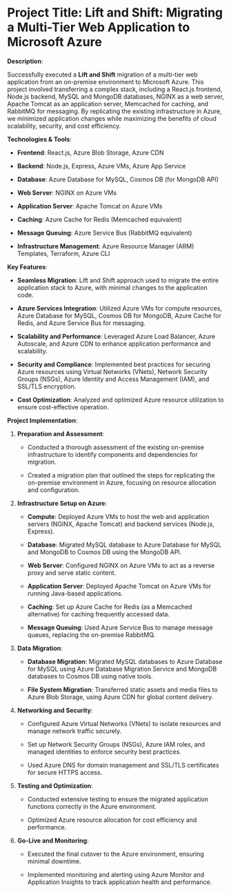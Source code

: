<h1>Project Title: Lift and Shift: Migrating a Multi-Tier Web Application to Microsoft Azure</h1>

**Description**:

Successfully executed a **Lift and Shift** migration of a multi-tier web application from an on-premise environment to Microsoft Azure. This project involved transferring a complex stack, including a React.js frontend, Node.js backend, MySQL and MongoDB databases, NGINX as a web server, Apache Tomcat as an application server, Memcached for caching, and RabbitMQ for messaging. By replicating the existing infrastructure in Azure, we minimized application changes while maximizing the benefits of cloud scalability, security, and cost efficiency.

**Technologies & Tools**:

- **Frontend**: React.js, Azure Blob Storage, Azure CDN

- **Backend**: Node.js, Express, Azure VMs, Azure App Service

- **Database**: Azure Database for MySQL, Cosmos DB (for MongoDB API)

- **Web Server**: NGINX on Azure VMs

- **Application Server**: Apache Tomcat on Azure VMs

- **Caching**: Azure Cache for Redis (Memcached equivalent)

- **Message Queuing**: Azure Service Bus (RabbitMQ equivalent)

- **Infrastructure Management**: Azure Resource Manager (ARM) Templates, Terraform, Azure CLI

**Key Features**:

- **Seamless Migration**: Lift and Shift approach used to migrate the entire application stack to Azure, with minimal changes to the application code.

- **Azure Services Integration**: Utilized Azure VMs for compute resources, Azure Database for MySQL, Cosmos DB for MongoDB, Azure Cache for Redis, and Azure Service Bus for messaging.

- **Scalability and Performance**: Leveraged Azure Load Balancer, Azure Autoscale, and Azure CDN to enhance application performance and scalability.

- **Security and Compliance**: Implemented best practices for securing Azure resources using Virtual Networks (VNets), Network Security Groups (NSGs), Azure Identity and Access Management (IAM), and SSL/TLS encryption.

- **Cost Optimization**: Analyzed and optimized Azure resource utilization to ensure cost-effective operation.


**Project Implementation**:

1. **Preparation and Assessment**:

   - Conducted a thorough assessment of the existing on-premise infrastructure to identify components and dependencies for migration.
  
   - Created a migration plan that outlined the steps for replicating the on-premise environment in Azure, focusing on resource allocation and configuration.

2. **Infrastructure Setup on Azure**:
   
   - **Compute**: Deployed Azure VMs to host the web and application servers (NGINX, Apache Tomcat) and backend services (Node.js, Express).
  
   - **Database**: Migrated MySQL database to Azure Database for MySQL and MongoDB to Cosmos DB using the MongoDB API.
  
   - **Web Server**: Configured NGINX on Azure VMs to act as a reverse proxy and serve static content.
   
   - **Application Server**: Deployed Apache Tomcat on Azure VMs for running Java-based applications.
   
   - **Caching**: Set up Azure Cache for Redis (as a Memcached alternative) for caching frequently accessed data.
  
   - **Message Queuing**: Used Azure Service Bus to manage message queues, replacing the on-premise RabbitMQ.

3. **Data Migration**:
  
   - **Database Migration**: Migrated MySQL databases to Azure Database for MySQL using Azure Database Migration Service and MongoDB databases to Cosmos DB using native tools.
   
   - **File System Migration**: Transferred static assets and media files to Azure Blob Storage, using Azure CDN for global content delivery.

4. **Networking and Security**:
  
   - Configured Azure Virtual Networks (VNets) to isolate resources and manage network traffic securely.
   
   - Set up Network Security Groups (NSGs), Azure IAM roles, and managed identities to enforce security best practices.
   
   - Used Azure DNS for domain management and SSL/TLS certificates for secure HTTPS access.

5. **Testing and Optimization**:
   
   - Conducted extensive testing to ensure the migrated application functions correctly in the Azure environment.
  
   - Optimized Azure resource allocation for cost efficiency and performance.

6. **Go-Live and Monitoring**:
  
   - Executed the final cutover to the Azure environment, ensuring minimal downtime.
   
   - Implemented monitoring and alerting using Azure Monitor and Application Insights to track application health and performance.

